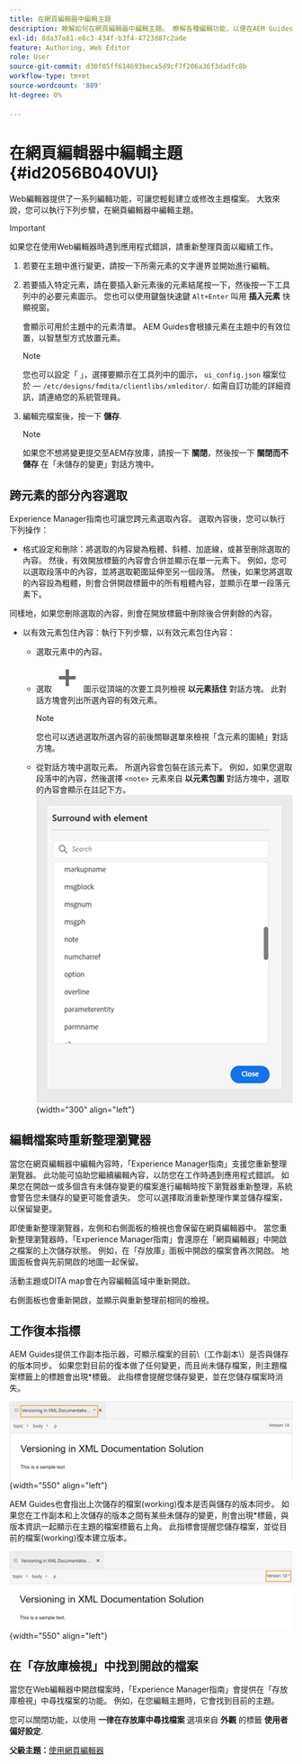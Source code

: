 ```yaml
---
title: 在網頁編輯器中編輯主題
description: 瞭解如何在網頁編輯器中編輯主題。 瞭解各種編輯功能，以便在AEM Guides中修改您的主題檔案。
exl-id: 8da37a81-e8c3-434f-b3f4-4723d87c2ade
feature: Authoring, Web Editor
role: User
source-git-commit: d30f05ff614693beca5d9cf7f206a36f3dadfc8b
workflow-type: tm+mt
source-wordcount: '889'
ht-degree: 0%

---
```


# 在網頁編輯器中編輯主題 {#id2056B040VUI}

Web編輯器提供了一系列編輯功能，可讓您輕鬆建立或修改主題檔案。 大致來說，您可以執行下列步驟，在網頁編輯器中編輯主題。

>[!IMPORTANT]
>
> 如果您在使用Web編輯器時遇到應用程式錯誤，請重新整理頁面以繼續工作。

1. 若要在主題中進行變更，請按一下所需元素的文字邊界並開始進行編輯。

1. 若要插入特定元素，請在要插入新元素後的元素結尾按一下，然後按一下工具列中的必要元素圖示。 您也可以使用鍵盤快速鍵 `Alt+Enter` 叫用 **插入元素** 快顯視窗。

   會顯示可用於主題中的元素清單。 AEM Guides會根據元素在主題中的有效位置，以智慧型方式放置元素。

   >[!NOTE]
   >
   > 您也可以設定「 」，選擇要顯示在工具列中的圖示， `ui_config.json` 檔案位於 —  `/etc/designs/fmdita/clientlibs/xmleditor/`. 如需自訂功能的詳細資訊，請連絡您的系統管理員。

1. 編輯完檔案後，按一下 **儲存**.

   >[!NOTE]
   >
   > 如果您不想將變更提交至AEM存放庫，請按一下 **關閉**，然後按一下 **關閉而不儲存** 在「未儲存的變更」對話方塊中。


## 跨元素的部分內容選取

Experience Manager指南也可讓您跨元素選取內容。 選取內容後，您可以執行下列操作：
- 格式設定和刪除：將選取的內容變為粗體、斜體、加底線，或甚至刪除選取的內容。 然後，有效開放標籤的內容會合併並顯示在單一元素下。 例如，您可以選取段落中的內容，並將選取範圍延伸至另一個段落。 然後，如果您將選取的內容設為粗體，則會合併開啟標籤中的所有粗體內容，並顯示在單一段落元素下。

同樣地，如果您刪除選取的內容，則會在開放標籤中刪除後合併剩餘的內容。

- 以有效元素包住內容：執行下列步驟，以有效元素包住內容：
   - 選取元素中的內容。
   - 選取 ![新增](images/Add_icon.svg) 圖示從頂端的次要工具列檢視 **以元素括住** 對話方塊。 此對話方塊會列出所選內容的有效元素。
     >[!NOTE]
     >
     > 您也可以透過選取所選內容的前後關聯選單來檢視「含元素的圍繞」對話方塊。

   - 從對話方塊中選取元素。 所選內容會包裝在該元素下。 例如，如果您選取段落中的內容，然後選擇 `<note>` 元素來自 **以元素包圍** 對話方塊中，選取的內容會顯示在註記下方。\
     ![環繞元素對話方塊](./images/surround-element.png) {width="300" align="left"}

## 編輯檔案時重新整理瀏覽器

當您在網頁編輯器中編輯內容時，「Experience Manager指南」支援您重新整理瀏覽器。 此功能可協助您繼續編輯內容，以防您在工作時遇到應用程式錯誤。 如果您在開啟一或多個含有未儲存變更的檔案進行編輯時按下瀏覽器重新整理，系統會警告您未儲存的變更可能會遺失。 您可以選擇取消重新整理作業並儲存檔案，以保留變更。

即使重新整理瀏覽器，左側和右側面板的檢視也會保留在網頁編輯器中。 當您重新整理瀏覽器時，「Experience Manager指南」會還原在「網頁編輯器」中開啟之檔案的上次儲存狀態。 例如，在「存放庫」面板中開啟的檔案會再次開啟。 地圖面板會與先前開啟的地圖一起保留。

活動主題或DITA map會在內容編輯區域中重新開啟。

右側面板也會重新開啟，並顯示與重新整理前相同的檢視。

## 工作復本指標

AEM Guides提供工作副本指示器，可顯示檔案的目前\（工作副本\）是否與儲存的版本同步。 如果您對目前的復本做了任何變更，而且尚未儲存檔案，則主題檔案標籤上的標題會出現\*標籤。 此指標會提醒您儲存變更，並在您儲存檔案時消失。

![工作復本指標](images/working-copy-text-update-indicator.png){width="550" align="left"}

AEM Guides也會指出上次儲存的檔案\(working\)復本是否與儲存的版本同步。 如果您在工作副本和上次儲存的版本之間有某些未儲存的變更，則會出現\*標籤，與版本資訊一起顯示在主題的檔案標籤右上角。 此指標會提醒您儲存檔案，並從目前的檔案\(working\)復本建立版本。

![版本更新指標](images/version-update-indicator.png){width="550" align="left"}




## 在「存放庫檢視」中找到開啟的檔案

當您在Web編輯器中開啟檔案時，「Experience Manager指南」會提供在「存放庫檢視」中尋找檔案的功能。 例如，在您編輯主題時，它會找到目前的主題。

您可以關閉功能，以使用 **一律在存放庫中尋找檔案** 選項來自 **外觀** 的標籤 **使用者偏好設定**.


**父級主題：**[&#x200B;使用網頁編輯器](web-editor.md)
